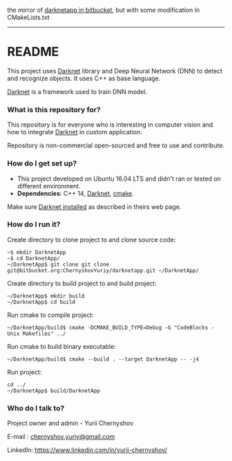 the mirror of [darknetapp in bitbucket](https://bitbucket.org/ChernyshovYuriy/darknetapp), but with some modification in CMakeLists.txt

---
# README #

This project uses [Darknet](https://github.com/pjreddie/darknet) library and Deep Neural Network (DNN) to detect and recognize objects. It uses C++ as base language.

[Darknet](https://pjreddie.com/darknet/) is a framework used to train DNN model.

### What is this repository for? ###

This repository is for everyone who is interesting in computer vision and how to integrate [Darknet](https://github.com/pjreddie/darknet) in custom application.

Repository is non-commercial open-sourced and free to use and contribute.

### How do I get set up? ###

* This project developed on Ubuntu 16.04 LTS and didn't ran or tested on different environment.
* **Dependencies**: C++ 14, [Darknet](https://github.com/pjreddie/darknet), [cmake](https://cmake.org/).

Make sure [Darknet installed](https://pjreddie.com/darknet/install/) as described in theirs web page.

### How do I run it? ###

Create directory to clone project to and clone source code:
```
~$ mkdir DarknetApp
~$ cd DarknetApp/
~/DarknetApp$ git clone git clone git@bitbucket.org:ChernyshovYuriy/darknetapp.git ~/DarknetApp/
```
Create directory to build project to and build project:
```
~/DarknetApp$ mkdir build
~/DarknetApp$ cd build
```
Run cmake to compile project:
```
~/DarknetApp/build$ cmake -DCMAKE_BUILD_TYPE=Debug -G "CodeBlocks - Unix Makefiles" ../
```
Run cmake to build binary executable:
```
~/DarknetApp/build$ cmake --build . --target DarknetApp -- -j4
```
Run project:
```
cd ../
~/DarknetApp$ build/DarknetApp
```

### Who do I talk to? ###

Project owner and admin - Yurii Chernyshov

E-mail : chernyshov.yuriy@gmail.com

LinkedIn: https://www.linkedin.com/in/yurii-chernyshov/
